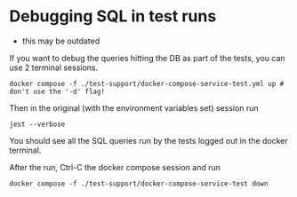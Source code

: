# Debugging SQL in test runs

- this may be outdated

If you want to debug the queries hitting the DB as part of the tests, you can use 2 terminal sessions.

```shell
docker compose -f ./test-support/docker-compose-service-test.yml up # don't use the '-d' flag!
```

Then in the original (with the environment variables set) session run

```shell
jest --verbose
```

You should see all the SQL queries run by the tests logged out in the docker terminal.

After the run, Ctrl-C the docker compose session and run

```shell
docker compose -f ./test-support/docker-compose-service-test down
```
